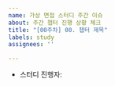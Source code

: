 ```yaml
---
name: 가상 면접 스터디 주간 이슈
about: 주간 챕터 진행 상황 체크
title: "[00주차] 00. 챕터 제목"
labels: study
assignees: ''

---
```


- 스터디 진행자:
